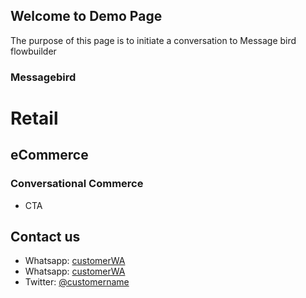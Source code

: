 <script>
  !function(){var analytics=window.analytics=window.analytics||[];if(!analytics.initialize)if(analytics.invoked)window.console&&console.error&&console.error("Segment snippet included twice.");else{analytics.invoked=!0;analytics.methods=["trackSubmit","trackClick","trackLink","trackForm","pageview","identify","reset","group","track","ready","alias","debug","page","once","off","on","addSourceMiddleware","addIntegrationMiddleware","setAnonymousId","addDestinationMiddleware"];analytics.factory=function(e){return function(){var t=Array.prototype.slice.call(arguments);t.unshift(e);analytics.push(t);return analytics}};for(var e=0;e<analytics.methods.length;e++){var key=analytics.methods[e];analytics[key]=analytics.factory(key)}analytics.load=function(key,e){var t=document.createElement("script");t.type="text/javascript";t.async=!0;t.src="https://cdn.segment.com/analytics.js/v1/" + key + "/analytics.min.js";var n=document.getElementsByTagName("script")[0];n.parentNode.insertBefore(t,n);analytics._loadOptions=e};analytics._writeKey="GpuFoO5gTtzGjYtscaqW5TNmCnBHa6AU";;analytics.SNIPPET_VERSION="4.15.3";
  analytics.load("GpuFoO5gTtzGjYtscaqW5TNmCnBHa6AU");
  analytics.page();
  }}();
</script>

## Welcome to Demo Page

The purpose of this page is to initiate a conversation to Message bird flowbuilder

### Messagebird


# Retail 
## eCommerce
### Conversational Commerce

- CTA

## Contact us

- Whatsapp: [customerWA](https://wa.me/919819314600?text=I'm%20want%20to%20know%20more%20details%20about%20this%20bike)
- Whatsapp: [customerWA](https://wa.me/919819314600?text=I'm%20interested%20in%20your%20car%20for%20sale)
- Twitter: [@customername](https://twitter.com/customername)

<script>  var MessageBirdChatWidgetSettings = {     widgetId: '3c3f8dff-1dca-4123-8c01-4e3dc08a75a3',     initializeOnLoad: true,   };  !function(){"use strict";if(Boolean(document.getElementById("live-chat-widget-script")))console.error("MessageBirdChatWidget: Snippet loaded twice on page");else{var e,t;window.MessageBirdChatWidget={},window.MessageBirdChatWidget.queue=[];for(var i=["init","setConfig","toggleChat","identify","hide","on","shutdown"],n=function(){var e=i[d];window.MessageBirdChatWidget[e]=function(){for(var t=arguments.length,i=new Array(t),n=0;n<t;n++)i[n]=arguments[n];window.MessageBirdChatWidget.queue.push([[e,i]])}},d=0;d<i.length;d++)n();var a=(null===(e=window)||void 0===e||null===(t=e.MessageBirdChatWidgetSettings)||void 0===t?void 0:t.widgetId)||"",o=function(){var e,t=document.createElement("script");t.type="text/javascript",t.src="https://livechat.messagebird.com/bootstrap.js?widgetId=".concat(a),t.async=!0,t.id="live-chat-widget-script";var i=document.getElementsByTagName("script")[0];null==i||null===(e=i.parentNode)||void 0===e||e.insertBefore(t,i)};"complete"===document.readyState?o():window.attachEvent?window.attachEvent("onload",o):window.addEventListener("load",o,!1)}}();</script>
